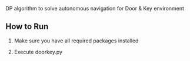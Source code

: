DP algorithm to solve autonomous navigation for Door & Key environment

## How to Run
1. Make sure you have all required packages installed

2. Execute doorkey.py 
